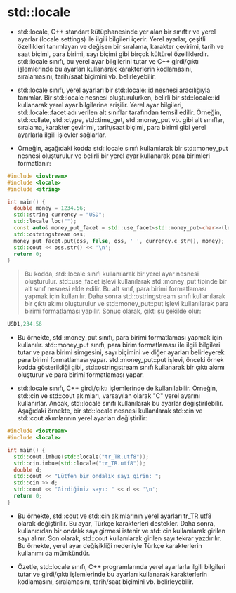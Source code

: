 # std::locale

- std::locale, C++ standart kütüphanesinde yer alan bir sınıftır ve yerel ayarlar (locale settings) ile ilgili bilgileri içerir. Yerel ayarlar, çeşitli özellikleri tanımlayan ve değişen bir sıralama, karakter çevirimi, tarih ve saat biçimi, para birimi, sayı biçimi gibi birçok kültürel özelliklerdir. std::locale sınıfı, bu yerel ayar bilgilerini tutar ve C++ girdi/çıktı işlemlerinde bu ayarları kullanarak karakterlerin kodlamasını, sıralamasını, tarih/saat biçimini vb. belirleyebilir.

- std::locale sınıfı, yerel ayarları bir std::locale::id nesnesi aracılığıyla tanımlar. Bir std::locale nesnesi oluşturulurken, belirli bir std::locale::id kullanarak yerel ayar bilgilerine erişilir. Yerel ayar bilgileri, std::locale::facet adı verilen alt sınıflar tarafından temsil edilir. Örneğin, std::collate, std::ctype, std::time_get, std::money_put vb. gibi alt sınıflar, sıralama, karakter çevirimi, tarih/saat biçimi, para birimi gibi yerel ayarlarla ilgili işlevler sağlarlar.

- Örneğin, aşağıdaki kodda std::locale sınıfı kullanılarak bir std::money_put nesnesi oluşturulur ve belirli bir yerel ayar kullanarak para birimleri formatlanır:

```CPP
#include <iostream>
#include <locale>
#include <string>

int main() {
  double money = 1234.56;
  std::string currency = "USD";
  std::locale loc("");
  const auto& money_put_facet = std::use_facet<std::money_put<char>>(loc);
  std::ostringstream oss;
  money_put_facet.put(oss, false, oss, ' ', currency.c_str(), money);
  std::cout << oss.str() << '\n';
  return 0;
}

```
> Bu kodda, std::locale sınıfı kullanılarak bir yerel ayar nesnesi oluşturulur. std::use_facet işlevi kullanılarak std::money_put tipinde bir alt sınıf nesnesi elde edilir. Bu alt sınıf, para birimi formatlaması yapmak için kullanılır. Daha sonra std::ostringstream sınıfı kullanılarak bir çıktı akımı oluşturulur ve std::money_put::put işlevi kullanılarak para birimi formatlaması yapılır. Sonuç olarak, çıktı şu şekilde olur:


```CPP
USD1,234.56

```

- Bu örnekte, std::money_put sınıfı, para birimi formatlaması yapmak için kullanılır. std::money_put sınıfı, para birim formatlaması ile ilgili bilgileri tutar ve para birimi simgesini, sayı biçimini ve diğer ayarları belirleyerek para birimi formatlaması yapar. std::money_put::put işlevi, önceki örnek kodda gösterildiği gibi, std::ostringstream sınıfı kullanarak bir çıktı akımı oluşturur ve para birimi formatlaması yapar.

- std::locale sınıfı, C++ girdi/çıktı işlemlerinde de kullanılabilir. Örneğin, std::cin ve std::cout akımları, varsayılan olarak "C" yerel ayarını kullanırlar. Ancak, std::locale sınıfı kullanılarak bu ayarlar değiştirilebilir. Aşağıdaki örnekte, bir std::locale nesnesi kullanılarak std::cin ve std::cout akımlarının yerel ayarları değiştirilir:

```CPP
#include <iostream>
#include <locale>

int main() {
  std::cout.imbue(std::locale("tr_TR.utf8"));
  std::cin.imbue(std::locale("tr_TR.utf8"));
  double d;
  std::cout << "Lütfen bir ondalık sayı girin: ";
  std::cin >> d;
  std::cout << "Girdiğiniz sayı: " << d << '\n';
  return 0;
}

```
- Bu örnekte, std::cout ve std::cin akımlarının yerel ayarları tr_TR.utf8 olarak değiştirilir. Bu ayar, Türkçe karakterleri destekler. Daha sonra, kullanıcıdan bir ondalık sayı girmesi istenir ve std::cin kullanılarak girilen sayı alınır. Son olarak, std::cout kullanılarak girilen sayı tekrar yazdırılır. Bu örnekte, yerel ayar değişikliği nedeniyle Türkçe karakterlerin kullanımı da mümkündür.

- Özetle, std::locale sınıfı, C++ programlarında yerel ayarlarla ilgili bilgileri tutar ve girdi/çıktı işlemlerinde bu ayarları kullanarak karakterlerin kodlamasını, sıralamasını, tarih/saat biçimini vb. belirleyebilir.
